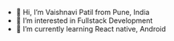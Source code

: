 - 👋 Hi, I’m Vaishnavi Patil from Pune, India
- 👀 I’m interested in Fullstack Development
- 🌱 I’m currently learning React native, Android


<!---
vaishnavisanjiv/vaishnavisanjiv is a ✨ special ✨ repository because its `README.md` (this file) appears on your GitHub profile.
You can click the Preview link to take a look at your changes.
--->
